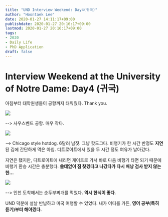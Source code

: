 ```yaml
---
title: "UND Interview Weekend: Day4(귀국)"
author: "Hoontaek Lee"
date: 2020-01-27 14:11:17+09:00
publishdate: 2020-01-27 20:16:17+09:00
lastmod: 2020-01-27 20:16:17+09:00
tags:
- 2020
- Daily Life
- PhD Application
draft: false
---
```


# Interview Weekend at the University of Notre Dame: Day4 (귀국)

아침부터 대학원생들이 공항까지 태워줬다. Thank you.

![](/post/20200127_und_visit_day4/day4-fig1.jpg)

--> 사우스벤드 공항. 매우 작다.

![](/post/20200127_und_visit_day4/day4-fig2.jpg)

--> Chicago style hotdog. 6달러 남짓. 그냥 핫도그다. 비행기가 한 시간 반정도 **지연**된 김에 간단하게 먹은 아침. 디트로이트에서 있을 두 시간 정도 여유가 날아갔다.

지연은 됐지만, 디트로이트에 내리면 게이트로 가서 바로 다음 비행기 타면 되기 때문에 비행기 환승 시간은 충분했다. **쓸데없이 짐 찾겠다고 나갔다가 다시 배낭 검사 받지 않는 한...** 

![](/post/20200127_und_visit_day4/day4-fig3.jpg)

--> 인천 도착해서는 순두부찌개를 먹었다. **역시 한식이 좋다**.



UND 덕분에 설날 반납하고 미국 여행할 수 있었다. 내가 어디를 가든, **영어 공부(특히 듣기)부터 해야겠다.**